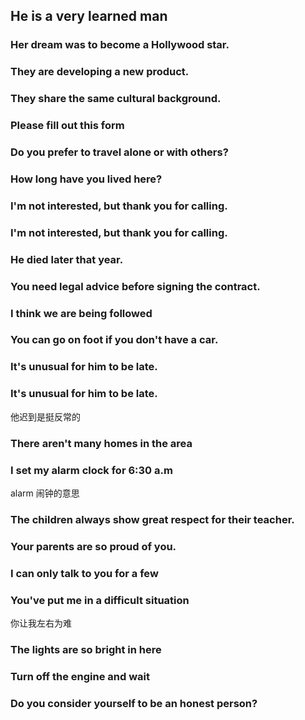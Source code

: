 ## He is a very learned man



### Her dream was to become a Hollywood star.



### They are developing a new product.



### They share the same cultural background.



### Please fill out this form



### Do you prefer to travel alone or with others?



### How long have you lived here?



### I'm not interested, but thank you for calling.



### I'm not interested, but thank you for calling.



### He died later that year.



### You need legal advice before signing the contract.



### I think we are being followed



### You can go on foot if you don't have a car.



### It's unusual for him to be late.



### It's unusual for him to be late.

他迟到是挺反常的



### There aren't many homes in the area



### I set my alarm clock for 6:30 a.m

alarm  闹钟的意思



### The children always show great respect for their teacher.



### Your parents are so proud of you.





### I can only talk to you for a few 



### You've put me in a difficult situation

你让我左右为难



### The lights are so bright in here



### Turn off the engine and wait





### Do you consider yourself to be an honest person?
